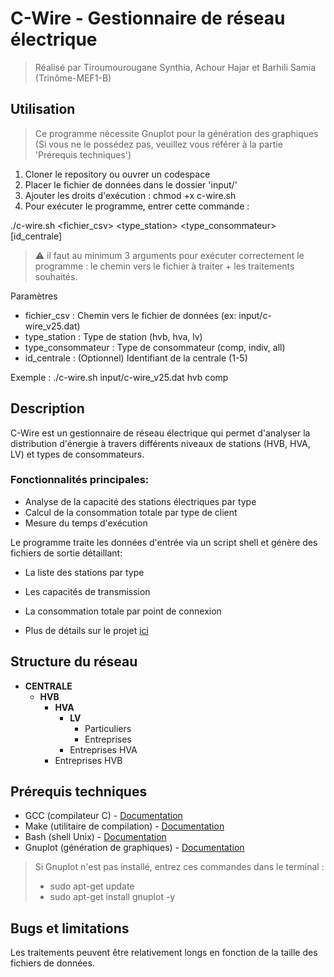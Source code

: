 # C-Wire - Gestionnaire de réseau électrique
> Réalisé par Tiroumourougane Synthia, Achour Hajar et Barhili Samia (Trinôme-MEF1-B)

## Utilisation
> Ce programme nécessite Gnuplot pour la génération des graphiques (Si vous ne le possédez pas, veuillez vous référer à la partie 'Prérequis techniques')

1. Cloner le repository ou ouvrer un codespace
2. Placer le fichier de données dans le dossier 'input/'
3. Ajouter les droits d'exécution : chmod +x c-wire.sh
4. Pour exécuter le programme, entrer cette commande :

./c-wire.sh <fichier_csv> <type_station> <type_consommateur> [id_centrale]
> ⚠ il faut au minimum 3 arguments pour exécuter correctement le programme : le chemin vers le fichier à traiter + les traitements souhaités.

Paramètres
- fichier_csv : Chemin vers le fichier de données (ex: input/c-wire_v25.dat)
- type_station : Type de station (hvb, hva, lv)
- type_consommateur : Type de consommateur (comp, indiv, all)
- id_centrale : (Optionnel) Identifiant de la centrale (1-5)

Exemple : ./c-wire.sh input/c-wire_v25.dat hvb comp 

## Description

C-Wire est un gestionnaire de réseau électrique qui permet d'analyser la distribution d'énergie à travers différents niveaux de stations (HVB, HVA, LV) et types de consommateurs.

### Fonctionnalités principales:

- Analyse de la capacité des stations électriques par type
- Calcul de la consommation totale par type de client
- Mesure du temps d'exécution

Le programme traite les données d'entrée via un script shell et génère des fichiers de sortie détaillant:
- La liste des stations par type
- Les capacités de transmission
- La consommation totale par point de connexion


- Plus de détails sur le projet [ici](https://github.com/Samiabarhili/c-Wire-B/blob/main/Projet_C-Wire_preIng2_2024_2025.pdf)

## Structure du réseau 

- **CENTRALE**
  - **HVB**
    - **HVA**
      - **LV**
        - Particuliers
        - Entreprises
      - Entreprises HVA
    - Entreprises HVB

## Prérequis techniques

- GCC (compilateur C) - [Documentation](https://doc.ubuntu-fr.org/gcc)
- Make (utilitaire de compilation) - [Documentation](https://linuxhint.com/install-make-ubuntu/)
- Bash (shell Unix) - [Documentation](https://howtoinstall.co/package/bash)
- Gnuplot (génération de graphiques) - [Documentation](http://www.gnuplot.info/)

> Si Gnuplot n'est pas installé, entrez ces commandes dans le terminal :
  > - sudo apt-get update
  > - sudo apt-get install gnuplot -y

## Bugs et limitations
  Les traitements peuvent être relativement longs en fonction de la taille des fichiers de données.
